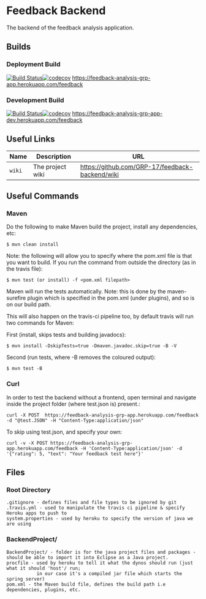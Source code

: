 # Feedback Backend

The backend of the feedback analysis application.

## Builds
### Deployment Build
[![Build Status](https://travis-ci.com/GRP-17/feedback-backend.svg?branch=master)](https://travis-ci.com/GRP-17/feedback-backend)[![codecov](https://codecov.io/gh/GRP-17/feedback-backend/branch/master/graph/badge.svg)](https://codecov.io/gh/GRP-17/feedback-backend)
     https://feedback-analysis-grp-app.herokuapp.com/feedback

### Development Build
[![Build Status](https://travis-ci.com/GRP-17/feedback-backend.svg?branch=development)](https://travis-ci.com/GRP-17/feedback-backend)[![codecov](https://codecov.io/gh/GRP-17/feedback-backend/branch/development/graph/badge.svg)](https://codecov.io/gh/GRP-17/feedback-backend)
     https://feedback-analysis-grp-app-dev.herokuapp.com/feedback

## Useful Links

| Name | Description | URL |
| --- | --- | --- |
| `wiki` | The project wiki | https://github.com/GRP-17/feedback-backend/wiki |

## Useful Commands
### Maven
 Do the following to make Maven build the project, install any dependencies, etc:
    
    $ mvn clean install 
    
 Note: the following will allow you to specify where the pom.xml file is that you want to build. If you run the command from outside the directory (as in the travis file):

    $ mvn test (or install) -f <pom.xml filepath>

 Maven will run the tests automatically. Note: this is done by the maven-surefire plugin which is specified in the pom.xml (under plugins), and so is on our build path.  

 This will also happen on the travis-ci pipeline too, by default travis will run two commands for Maven:  

 First (install, skips tests and building javadocs):    

    $ mvn install -DskipTests=true -Dmaven.javadoc.skip=true -B -V  

 Second (run tests, where -B removes the coloured output):     

    $ mvn test -B  

### Curl
In order to test the backend without a frontend, open terminal and navigate inside the project folder (where test.json is) present.:

    curl -X POST  https://feedback-analysis-grp-app.herokuapp.com/feedback -d "@test.JSON" -H "Content-Type:application/json"
 
To skip using test.json, and specify your own:

    curl -v -X POST https://feedback-analysis-grp-app.herokuapp.com/feedback -H 'Content-Type:application/json' -d '{"rating": 5, "text": "Your feedback test here"}'

## Files
### Root Directory
    .gitignore - defines files and file types to be ignored by git 
    .travis.yml - used to manipulate the travis ci pipeline & specify Heroku apps to push to
    system.properties - used by heroku to specify the version of java we are using
### BackendProject/
    BackendProject/ - folder is for the java project files and packages - should be able to import it into Eclipse as a Java project.  
    procfile - used by heroku to tell it what the dynos should run (just what it should 'host'/ run;   
               in our case it's a compiled jar file which starts the spring server)  
    pom.xml - the Maven build file, defines the build path i.e dependencies, plugins, etc.    
